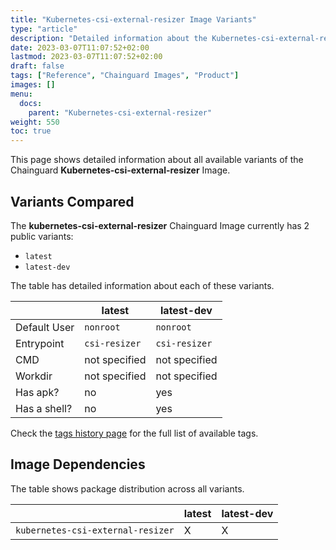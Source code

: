 ```yaml
---
title: "Kubernetes-csi-external-resizer Image Variants"
type: "article"
description: "Detailed information about the Kubernetes-csi-external-resizerChainguard Image variants"
date: 2023-03-07T11:07:52+02:00
lastmod: 2023-03-07T11:07:52+02:00
draft: false
tags: ["Reference", "Chainguard Images", "Product"]
images: []
menu:
  docs:
    parent: "Kubernetes-csi-external-resizer"
weight: 550
toc: true
---
```


This page shows detailed information about all available variants of the Chainguard **Kubernetes-csi-external-resizer** Image.

## Variants Compared
The **kubernetes-csi-external-resizer** Chainguard Image currently has 2 public variants: 

- `latest`
- `latest-dev`

The table has detailed information about each of these variants.

|              | latest        | latest-dev    |
|--------------|---------------|---------------|
| Default User | `nonroot`     | `nonroot`     |
| Entrypoint   | `csi-resizer` | `csi-resizer` |
| CMD          | not specified | not specified |
| Workdir      | not specified | not specified |
| Has apk?     | no            | yes           |
| Has a shell? | no            | yes           |

Check the [tags history page](/chainguard/chainguard-images/reference/kubernetes-csi-external-resizer/tags_history/) for the full list of available tags.
## Image Dependencies
The table shows package distribution across all variants.

|                                   | latest | latest-dev |
|-----------------------------------|--------|------------|
| `kubernetes-csi-external-resizer` | X      | X          |

